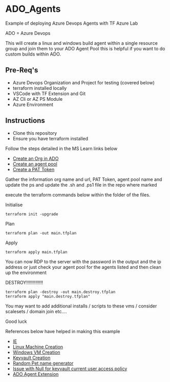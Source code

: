 # ADO_Agents
Example of deploying Azure Devops Agents with TF Azure Lab

ADO = Azure Devops

This will create a linux and windows build agent within a single resource group and join them to your ADO Agent Pool this is helpful if you want to do custom builds within ADO. 

## Pre-Req's

* Azure Devops Organization and Project for testing (covered below)
* terraform installed locally
* VSCode with TF Extension and Git
* AZ Cli or AZ PS Module 
* Azure Environment 

## Instructions

* Clone this repository 
* Ensure you have terraform installed

Follow the steps detailed in the MS Learn links below 

* [Create an Org in ADO](https://learn.microsoft.com/en-us/azure/devops/organizations/accounts/create-organization?view=azure-devops)
* [Create an agent pool](https://learn.microsoft.com/en-us/azure/devops/pipelines/agents/pools-queues?view=azure-devops&tabs=yaml%2Cbrowser)
* [Create a PAT Token](https://learn.microsoft.com/en-us/azure/devops/organizations/accounts/use-personal-access-tokens-to-authenticate?view=azure-devops&tabs=Windows)

Gather the information org name and url, PAT Token, agent pool name and update the ps and update the .sh and .ps1 file in the repo where marked 

execute the terraform commands below within the folder of the files. 

Initialise

    terraform init -upgrade

Plan

    terraform plan -out main.tfplan

Apply

    terraform apply main.tfplan


You can now RDP to the server with the password in the output and the ip address or just check your agent pool for the agents listed and then clean up the environment

DESTROY!!!!!!!!!!!!!

    terraform plan -destroy -out main.destroy.tfplan
    terraform apply "main.destroy.tfplan"


You may want to add additional installs / scripts to these vms / consider scalesets / domain join etc....

Good luck

References below have helped in making this example 
* [IE](https://gist.github.com/MaxMelcher/fa10b8bd7f1e39910c0402576ccf1b1f)
* [Linux Machine Creation](https://learn.microsoft.com/en-us/azure/virtual-machines/linux/quick-create-terraform)
* [Windows VM Creation](https://learn.microsoft.com/en-us/azure/virtual-machines/windows/quick-create-terraform)
* [Keyvault Creation](https://learn.microsoft.com/en-us/azure/key-vault/keys/quick-create-terraform?tabs=azure-cli)
* [Random Pet name generator](https://registry.terraform.io/providers/hashicorp/random/latest/docs/resources/pet.html?source=post_page---------------------------#example-usage)
* [Issue with Null for keyvault current user access policy](https://stackoverflow.com/questions/64989203/terraform-create-a-azure-key-vault#:~:text=Upgrade%20to%20version%20%3D%20%22%3D3.42.0%22%20solveded%20for%20me%20the%20same%20issue)
* [ADO Agent Extension](https://jamescook.dev/azuredevops-linux-agent-install-using-terraform)
